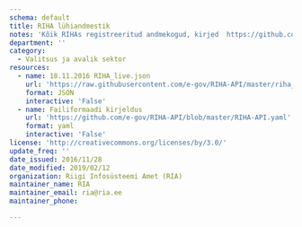 ```yaml
---
schema: default
title: RIHA lühiandmestik
notes: 'Kõik RIHAs registreeritud andmekogud, kirjed  https://github.com/e-gov/RIHA-API/blob/master/RIHA-API.yaml järgi'
department: ''
category:
  - Valitsus ja avalik sektor
resources:
  - name: 18.11.2016 RIHA_live.json
    url: 'https://raw.githubusercontent.com/e-gov/RIHA-API/master/riha_live.json'
    format: JSON
    interactive: 'False'
  - name: Failiformaadi kirjeldus
    url: 'https://github.com/e-gov/RIHA-API/blob/master/RIHA-API.yaml'
    format: yaml
    interactive: 'False'
license: 'http://creativecommons.org/licenses/by/3.0/'
update_freq: ''
date_issued: 2016/11/28
date_modified: 2019/02/12
organization: Riigi Infosüsteemi Amet (RIA)
maintainer_name: RIA
maintainer_email: ria@ria.ee
maintainer_phone:

---
```

